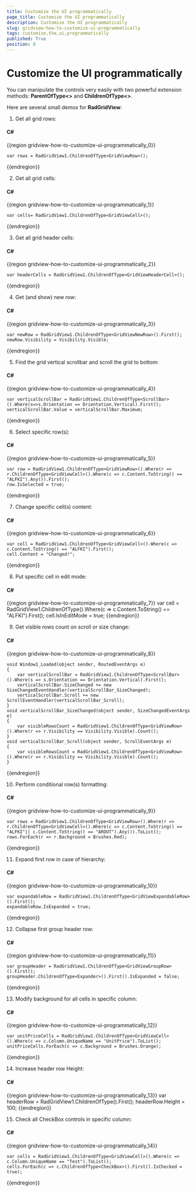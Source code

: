 ```yaml
---
title: Customize the UI programmatically
page_title: Customize the UI programmatically
description: Customize the UI programmatically
slug: gridview-how-to-customize-ui-programmatically
tags: customize,the,ui,programmatically
published: True
position: 8
---
```


# Customize the UI programmatically

You can manipulate the controls very easily with two powerful extension methods: __ParentOfType<>__ and __ChildrenOfType<>__.

Here are several small demos for __RadGridView__:

1) Get all grid rows:

#### __C#__

{{region gridview-how-to-customize-ui-programmatically_0}}

	var rows = RadGridView1.ChildrenOfType<GridViewRow>();
{{endregion}}


2) Get all grid cells:

#### __C#__

{{region gridview-how-to-customize-ui-programmatically_1}}

	var cells= RadGridView1.ChildrenOfType<GridViewCell>();
{{endregion}}


3) Get all grid header cells:

#### __C#__

{{region gridview-how-to-customize-ui-programmatically_2}}

	var headerCells = RadGridView1.ChildrenOfType<GridViewHeaderCell>();
{{endregion}}


4) Get (and show) new row:

#### __C#__

{{region gridview-how-to-customize-ui-programmatically_3}}

	var newRow = RadGridView1.ChildrenOfType<GridViewNewRow>().First();
	newRow.Visibility = Visibility.Visible;
{{endregion}}


5) Find the grid vertical scrollbar and scroll the grid to bottom:

#### __C#__

{{region gridview-how-to-customize-ui-programmatically_4}}

	var verticalScrollBar = RadGridView1.ChildrenOfType<ScrollBar>().Where(s=>s.Orientation == Orientation.Vertical).First();
	verticalScrollBar.Value = verticalScrollBar.Maximum;
{{endregion}}

6) Select specific row(s):

#### __C#__

{{region gridview-how-to-customize-ui-programmatically_5}}

	var row = RadGridView1.ChildrenOfType<GridViewRow>().Where(r => r.ChildrenOfType<GridViewCell>().Where(c => c.Content.ToString() == "ALFKI").Any()).First();
	row.IsSelected = true;
{{endregion}}

7) Change specific cell(s) content:

#### __C#__

{{region gridview-how-to-customize-ui-programmatically_6}}

	var cell = RadGridView1.ChildrenOfType<GridViewCell>().Where(c => c.Content.ToString() == "ALFKI").First();
	cell.Content = "Changed!";
{{endregion}}

8) Put specific cell in edit mode:

#### __C#__

{{region gridview-how-to-customize-ui-programmatically_7}}
	var cell = RadGridView1.ChildrenOfType<GridViewCell>().Where(c => c.Content.ToString() == "ALFKI").First();
	cell.IsInEditMode = true;
	{{endregion}}

9) Get visible rows count on scroll or size change:
    

#### __C#__

{{region gridview-how-to-customize-ui-programmatically_8}}

	void Window1_Loaded(object sender, RoutedEventArgs e)
	{
	    var verticalScrollBar = RadGridView1.ChildrenOfType<ScrollBar>().Where(s => s.Orientation == Orientation.Vertical).First();
	    verticalScrollBar.SizeChanged += new SizeChangedEventHandler(verticalScrollBar_SizeChanged);
	    verticalScrollBar.Scroll += new ScrollEventHandler(verticalScrollBar_Scroll);
	}
	void verticalScrollBar_SizeChanged(object sender, SizeChangedEventArgs e)
	{
	    var visibleRowsCount = RadGridView1.ChildrenOfType<GridViewRow>().Where(r => r.Visibility == Visibility.Visible).Count();
	}
	void verticalScrollBar_Scroll(object sender, ScrollEventArgs e)
	{
	    var visibleRowsCount = RadGridView1.ChildrenOfType<GridViewRow>().Where(r => r.Visibility == Visibility.Visible).Count();
	}
{{endregion}}


10) Perform conditional row(s) formatting:
    

#### __C#__

{{region gridview-how-to-customize-ui-programmatically_9}}

	var rows = RadGridView1.ChildrenOfType<GridViewRow>().Where(r => r.ChildrenOfType<GridViewCell>().Where(c => c.Content.ToString() == "ALFKI"|| c.Content.ToString() == "AROUT").Any()).ToList();
	rows.ForEach(r => r.Background = Brushes.Red);
{{endregion}}

11) Expand first row in case of hierarchy:

#### __C#__

{{region gridview-how-to-customize-ui-programmatically_10}}

	var expandableRow = RadGridView1.ChildrenOfType<GridViewExpandableRow>().First();
	expandableRow.IsExpanded = true;
{{endregion}}


12) Collapse first group header row:

#### __C#__

{{region gridview-how-to-customize-ui-programmatically_11}}

	var groupHeader = RadGridView1.ChildrenOfType<GridViewGroupRow>().First();
	groupHeader.ChildrenOfType<Expander>().First().IsExpanded = false;
{{endregion}}


13) Modify background for all cells in specific column:   

#### __C#__

{{region gridview-how-to-customize-ui-programmatically_12}}

	var unitPriceCells = RadGridView1.ChildrenOfType<GridViewCell>().Where(c => c.Column.UniqueName == "UnitPrice").ToList();
	unitPriceCells.ForEach(c => c.Background = Brushes.Orange);
{{endregion}}


14) Increase header row Height:   

#### __C#__

{{region gridview-how-to-customize-ui-programmatically_13}}
	var headerRow = RadGridView1.ChildrenOfType<GridViewHeaderRow>().First();
	headerRow.Height = 100;
{{endregion}}

15) Check all CheckBox controls in specific column:

#### __C#__

{{region gridview-how-to-customize-ui-programmatically_14}}

	var cells = RadGridView1.ChildrenOfType<GridViewCell>().Where(c => c.Column.UniqueName == "Test").ToList();
	cells.ForEach(c => c.ChildrenOfType<CheckBox>().First().IsChecked = true);
{{endregion}}





